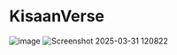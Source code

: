 # KisaanVerse
![image](https://github.com/user-attachments/assets/cecf6eb7-0554-4c68-b897-1cb638a41d67)
![Screenshot 2025-03-31 120822](https://github.com/user-attachments/assets/9a3197b9-c7ce-4a40-a12f-0e1faf552036)
